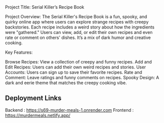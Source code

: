 Project Title:
Serial Killer’s Recipe Book

Project Overview:
The Serial Killer's Recipe Book is a fun, spooky, and quirky online app where users can explore strange recipes with creepy backstories. Each recipe includes a weird story about how the ingredients were "gathered." Users can view, add, or edit their own recipes and even rate or comment on others' dishes. It’s a mix of dark humor and creative cooking.

Key Features:

Browse Recipes: View a collection of creepy and funny recipes.
Add and Edit Recipes: Users can add their own weird recipes and stories.
User Accounts: Users can sign up to save their favorite recipes.
Rate and Comment: Leave ratings and funny comments on recipes.
Spooky Design: A dark and eerie theme that matches the creepy cooking vibe.

## Deployment Links
Backend : https://s69-murder-meals-1.onrender.com 
Frontend : https://murdermeals.netlify.app/